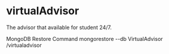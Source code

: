 # virtualAdvisor
The advisor that available for student 24/7.

MongoDB Restore Command
mongorestore --db VirtualAdvisor <Directory>/virtualadvisor
